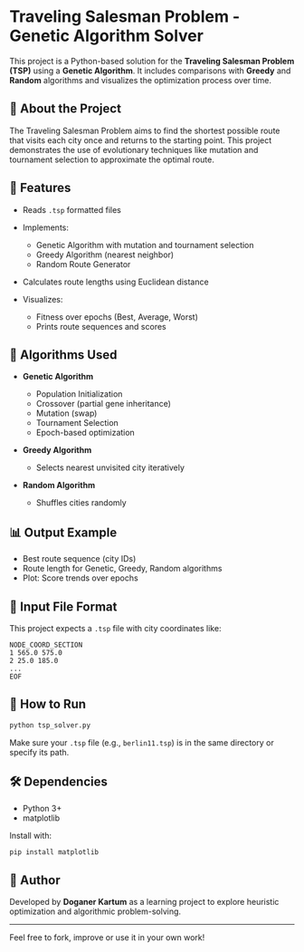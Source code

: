 # Traveling Salesman Problem - Genetic Algorithm Solver

This project is a Python-based solution for the **Traveling Salesman Problem (TSP)** using a **Genetic Algorithm**. It includes comparisons with **Greedy** and **Random** algorithms and visualizes the optimization process over time.

## 📌 About the Project

The Traveling Salesman Problem aims to find the shortest possible route that visits each city once and returns to the starting point. This project demonstrates the use of evolutionary techniques like mutation and tournament selection to approximate the optimal route.

## 🚀 Features

* Reads `.tsp` formatted files
* Implements:

  * Genetic Algorithm with mutation and tournament selection
  * Greedy Algorithm (nearest neighbor)
  * Random Route Generator
* Calculates route lengths using Euclidean distance
* Visualizes:

  * Fitness over epochs (Best, Average, Worst)
  * Prints route sequences and scores

## 🧠 Algorithms Used

* **Genetic Algorithm**

  * Population Initialization
  * Crossover (partial gene inheritance)
  * Mutation (swap)
  * Tournament Selection
  * Epoch-based optimization
* **Greedy Algorithm**

  * Selects nearest unvisited city iteratively
* **Random Algorithm**

  * Shuffles cities randomly

## 📊 Output Example

* Best route sequence (city IDs)
* Route length for Genetic, Greedy, Random algorithms
* Plot: Score trends over epochs

## 📁 Input File Format

This project expects a `.tsp` file with city coordinates like:

```
NODE_COORD_SECTION
1 565.0 575.0
2 25.0 185.0
...
EOF
```

## 🧪 How to Run

```bash
python tsp_solver.py
```

Make sure your `.tsp` file (e.g., `berlin11.tsp`) is in the same directory or specify its path.

## 🛠 Dependencies

* Python 3+
* matplotlib

Install with:

```bash
pip install matplotlib
```

## 👤 Author

Developed by **Doganer Kartum** as a learning project to explore heuristic optimization and algorithmic problem-solving.

---

Feel free to fork, improve or use it in your own work!
